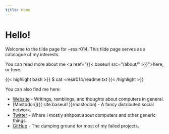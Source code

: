 ```yaml
---
title: Home
---
```


# Hello!

Welcome to the tilde page for ~resir014. This tilde page serves as a catalogue of my interests.

You can read more about me <a href="{{< baseurl src="/about/" >}}">here</a>, or here:

{{< highlight bash >}}
$ cat ~resir014/readme.txt
{{< /highlight >}}

You can also find me here:

* [Website](https://resir014.xyz/) - Writings, ramblings, and thoughts about computers in general.
* [Mastodon]({{ site.baseurl }}/mastodon) - A fancy distributed social network.
* [Twitter](https://twitter.com/resir014) - Where I mostly shitpost about computers and other generic things.
* [GitHub](https://github.com/resir014) - The dumping ground for most of my failed projects.
